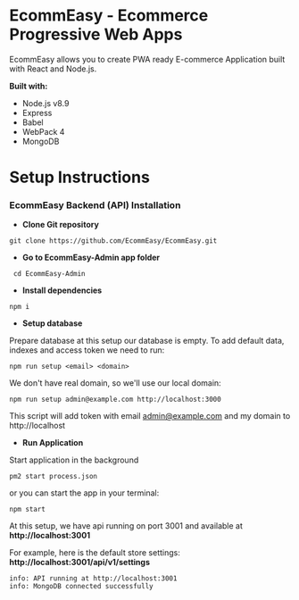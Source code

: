 # EcommEasy - Ecommerce Progressive Web Apps
EcommEasy allows you to create PWA ready E-commerce Application built with React and Node.js.

**Built with:**
* Node.js v8.9
* Express
* Babel
* WebPack 4
* MongoDB

# Setup Instructions

### EcommEasy Backend (API) Installation
  
- **Clone Git repository**
```shell
git clone https://github.com/EcommEasy/EcommEasy.git
```
- **Go to EcommEasy-Admin app folder**
```shell
 cd EcommEasy-Admin
```
 
- **Install dependencies**
```shell
npm i
```
  
- **Setup database** 
  
Prepare database at this setup our database is empty. To add default data, indexes and access token we need to run:

```shell
npm run setup <email> <domain>
```
  
We don't have real domain, so we'll use our local domain:

```shell
npm run setup admin@example.com http://localhost:3000
```
This script will add token with email admin@example.com and my domain to http://localhost

- **Run Application**
    
Start application in the background

```shell
pm2 start process.json
```
or you can start the app in your terminal:  

```shell
npm start
```
  
At this setup, we have api running on port 3001 and available at **http://localhost:3001**
  
For example, here is the default store settings: **http://localhost:3001/api/v1/settings**  
  
```shell
info: API running at http://localhost:3001
info: MongoDB connected successfully
```
